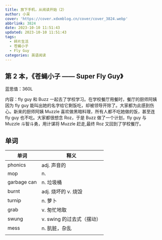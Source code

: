 ```yaml
---
title: 放下手机，从阅读开始（2）
author: 小呆
cover: 'https://cover.xdxmblog.cn/cover/cover_3824.webp'
abbrlink: 3824
date: 2023-10-10 11:51:43
updated: 2023-10-10 11:51:43
tags:
  - 碎片生活
  - 苍蝇小子
  - Fly Guy
categories: 英语阅读
---
```


## 第 2 本，《苍蝇小子 —— Super Fly Guy》

蓝思值：360L

内容：fly guy 和 Buzz 一起去了学校学习。在学校餐厅用餐时，餐厅的厨师阿姨因为 fly guy 能叫出她的名字给它剩饭吃，却被领导开除了。大家都为此感到伤心。新来的厨师阿姨 Muzzle 喜欢做黑暗料理，所有人都不吃她做的饭，甚至连 fly guy 也不吃。大家都很想念 Roz，于是 Buzz 做了一个计划，fly guy 与 Muzzle 斗智斗勇，用计谋将 Muzzle 赶走,最终 Roz 又回到了学校餐厅。

## 单词

| 单词        | 释义                      |
| ----------- | ------------------------- |
| phonics     | adj. 声音的               |
| mop         | n.                        |
| garbage can | n. 垃圾桶                 |
| burnt       | adj. 烧坏的 v. 烧毁       |
| turnip      | n. 萝卜                   |
| grab        | v. 匆忙地取               |
| swung       | v. swing 的过去式（摆动） |
| mess        | n. 肮脏，杂乱             |
|             |                           |
